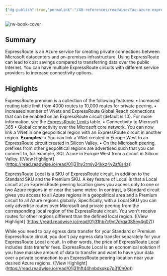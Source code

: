 ```yaml
---
{"dg-publish":true,"permalink":"/40-references/readwise/faq-azure-express-route/","tags":["rw/articles"]}
---
```


![rw-book-cover](https://learn.microsoft.com/en-us/media/open-graph-image.png)

## Summary

ExpressRoute is an Azure service for creating private connections between Microsoft datacenters and on-premises infrastructure. Using ExpressRoute can lead to cost savings compared to transferring data over the public Internet. You can have multiple ExpressRoute circuits with different service providers to increase connectivity options.

## Highlights

ExpressRoute premium is a collection of the following features:
• Increased routing table limit from 4000 routes to 10,000 routes for private peering.
• Increased number of VNets and ExpressRoute Global Reach connections that can be enabled on an ExpressRoute circuit (default is 10). For more information, see the [ExpressRoute Limits](https://learn.microsoft.com/en-us/azure/expressroute/expressroute-faqs#limits) table.
• Connectivity to Microsoft 365
• Global connectivity over the Microsoft core network. You can now link a VNet in one geopolitical region with an ExpressRoute circuit in another region. 
**Examples:**
• You can link a VNet created in Europe West to an ExpressRoute circuit created in Silicon Valley.
• On the Microsoft peering, prefixes from other geopolitical regions are advertised such that you can connect to, for example, SQL Azure in Europe West from a circuit in Silicon Valley. ([View Highlight] (https://read.readwise.io/read/01j31hy2rmjy24kkz4y2sf8r4z))


ExpressRoute Local is a SKU of ExpressRoute circuit, in addition to the Standard SKU and the Premium SKU. A key feature of Local is that a Local circuit at an ExpressRoute peering location gives you access only to one or two Azure regions in or near the same metro. In contrast, a Standard circuit gives you access to all Azure regions in a geopolitical area and a Premium circuit to all Azure regions globally. Specifically, with a Local SKU you can only advertise routes over Microsoft and private peering from the corresponding local region of the ExpressRoute circuit. You won't receive routes for other regions different than the defined local region. ([View Highlight] (https://read.readwise.io/read/01j31hb7c9vt7drqa085ey4g07))


While you need to pay egress data transfer for your Standard or Premium ExpressRoute circuit, you don't pay egress data transfer separately for your ExpressRoute Local circuit. In other words, the price of ExpressRoute Local includes data transfer fees. ExpressRoute Local is an economical solution if you have massive amount of data to transfer and want to have your data over a private connection to an ExpressRoute peering location near your desired Azure regions. ([View Highlight] (https://read.readwise.io/read/01j31hft44hnbdxqkp7p310n0q))


